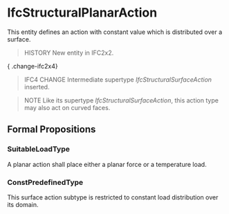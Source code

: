 # IfcStructuralPlanarAction

This entity defines an action with constant value which is distributed over a surface.
<!-- end of short definition -->


> HISTORY New entity in IFC2x2.

{ .change-ifc2x4}
> IFC4 CHANGE Intermediate supertype _IfcStructuralSurfaceAction_ inserted.

> NOTE Like its supertype _IfcStructuralSurfaceAction_, this action type may also act on curved faces.

## Formal Propositions

### SuitableLoadType
A planar action shall place either a planar force or a temperature load.

### ConstPredefinedType
This surface action subtype is restricted to constant load distribution over its domain.
